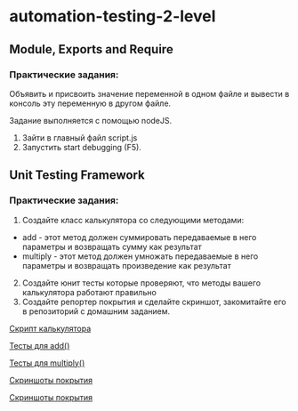 # automation-testing-2-level

## Module, Exports and Require
### Практические задания:
Объявить и присвоить значение переменной в одном файле и вывести в консоль эту переменную в другом файле.

Задание выполняется с помощью nodeJS.
1. Зайти в главный файл script.js
2. Запустить start debugging (F5).



## Unit Testing Framework
### Практические задания:
1. Создайте класс калькулятора со следующими методами:
 - add - этот метод должен суммировать передаваемые в него параметры и возвращать сумму как результат
 - multiply -  этот метод должен умножать передаваемые в него параметры и возвращать произведение как результат
2. Создайте юнит тесты которые проверяют, что методы вашего калькулятора работают правильно
3. Создайте репортер покрытия и сделайте скриншот, закомитайте его в репозиторий с домашним заданием.

[Скрипт калькулятора](https://github.com/AnastasiaStreltsova/automation-testing-2-level/blob/unit-testing/Unit-Testing-Framework/app/calculator.js)

[Тесты для add()](https://github.com/AnastasiaStreltsova/automation-testing-2-level/blob/unit-testing/Unit-Testing-Framework/test/specs/calculator/add.spec.js)

[Тесты для multiply()](https://github.com/AnastasiaStreltsova/automation-testing-2-level/blob/unit-testing/Unit-Testing-Framework/test/specs/calculator/multiply.spec.js)

[Cкриншоты покрытия](https://github.com/AnastasiaStreltsova/automation-testing-2-level/blob/unit-testing/Unit-Testing-Framework/coverage-screenshot-1.jpg)

[Cкриншоты покрытия](https://github.com/AnastasiaStreltsova/automation-testing-2-level/blob/unit-testing/Unit-Testing-Framework/coverage-screenshot-2.jpg)


